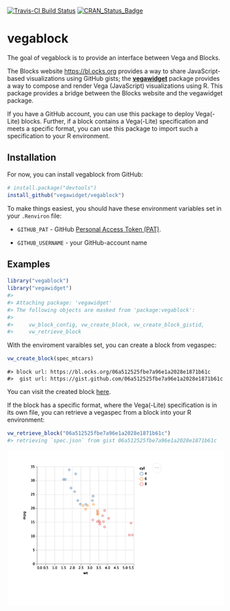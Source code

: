 [![Travis-CI Build
Status](https://travis-ci.org/vegawidget/vegablock.svg?branch=master)](https://travis-ci.org/vegawidget/vegablock)
[![CRAN\_Status\_Badge](http://www.r-pkg.org/badges/version/vegablock)](https://cran.r-project.org/package=vegablock)

<!-- README.md is generated from README.Rmd. Please edit that file -->

# vegablock

The goal of vegablock is to provide an interface between Vega and
Blocks.

The Blocks website <https://bl.ocks.org> provides a way to share
JavaScript-based visualizations using GitHub gists; the
[**vegawidget**](https://vegawidget.github.io/vegawidget) package
provides a way to compose and render Vega (JavaScript) visualizations
using R. This package provides a bridge between the Blocks website and
the vegawidget package.

If you have a GitHub account, you can use this package to deploy
Vega(-Lite) blocks. Further, if a block contains a Vega(-Lite)
specification and meets a specific format, you can use this package to
import such a specification to your R environment.

## Installation

For now, you can install vegablock from GitHub:

``` r
# install.package("devtools")
install_github("vegawidget/vegablock")
```

To make things easiest, you should have these environment variables set
in your `.Renviron` file:

  - `GITHUB_PAT` - GitHub [Personal Access Token
    (PAT)](https://github.com/settings/tokens).

  - `GITHUB_USERNAME` - your GitHub-account name

## Examples

``` r
library("vegablock")
library("vegawidget")
#> 
#> Attaching package: 'vegawidget'
#> The following objects are masked from 'package:vegablock':
#> 
#>     vw_block_config, vw_create_block, vw_create_block_gistid,
#>     vw_retrieve_block
```

With the enviroment varaibles set, you can create a block from vegaspec:

``` r
vw_create_block(spec_mtcars)
```

    #> block url: https://bl.ocks.org/06a512525fbe7a96e1a2028e1871b61c
    #>  gist url: https://gist.github.com/06a512525fbe7a96e1a2028e1871b61c

You can visit the created block
[here](https://bl.ocks.org/06a512525fbe7a96e1a2028e1871b61c).

If the block has a specific format, where the Vega(-Lite) specification
is in its own file, you can retrieve a vegaspec from a block into your R
environment:

``` r
vw_retrieve_block("06a512525fbe7a96e1a2028e1871b61c")
#> retrieving `spec.json` from gist 06a512525fbe7a96e1a2028e1871b61c
```

![](README-unnamed-chunk-5-1.png)<!-- -->
